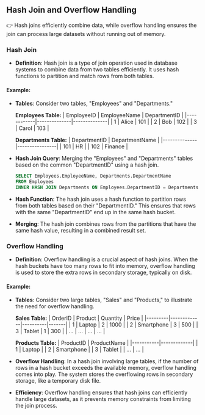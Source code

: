 ## Hash Join and Overflow Handling

👉 Hash joins efficiently combine data, while overflow handling ensures the join can process large datasets without running out of memory.

### Hash Join

- **Definition**: Hash join is a type of join operation used in database systems to combine data from two tables efficiently. It uses hash functions to partition and match rows from both tables.

#### Example:

- **Tables**: Consider two tables, "Employees" and "Departments."

  **Employees Table:**
  | EmployeeID | EmployeeName | DepartmentID |
  |------------|--------------|--------------|
  | 1          | Alice        | 101          |
  | 2          | Bob          | 102          |
  | 3          | Carol        | 103          |

  **Departments Table:**
  | DepartmentID | DepartmentName |
  |--------------|----------------|
  | 101          | HR             |
  | 102          | Finance        |

- **Hash Join Query**: Merging the "Employees" and "Departments" tables based on the common "DepartmentID" using a hash join.

  ```sql
  SELECT Employees.EmployeeName, Departments.DepartmentName
  FROM Employees
  INNER HASH JOIN Departments ON Employees.DepartmentID = Departments.DepartmentID;
  ```

- **Hash Function**: The hash join uses a hash function to partition rows from both tables based on their "DepartmentID." This ensures that rows with the same "DepartmentID" end up in the same hash bucket.

- **Merging**: The hash join combines rows from the partitions that have the same hash value, resulting in a combined result set.

### Overflow Handling

- **Definition**: Overflow handling is a crucial aspect of hash joins. When the hash buckets have too many rows to fit into memory, overflow handling is used to store the extra rows in secondary storage, typically on disk.

#### Example:

- **Tables**: Consider two large tables, "Sales" and "Products," to illustrate the need for overflow handling.

  **Sales Table:**
  | OrderID | Product     | Quantity | Price |
  |---------|-------------|----------|-------|
  | 1       | Laptop      | 2        | 1000  |
  | 2       | Smartphone  | 3        | 500   |
  | 3       | Tablet      | 1        | 300   |
  | ...     | ...         | ...      | ...   |

  **Products Table:**
  | ProductID | ProductName |
  |-----------|-------------|
  | 1         | Laptop      |
  | 2         | Smartphone  |
  | 3         | Tablet      |
  | ...       | ...         |

- **Overflow Handling**: In a hash join involving large tables, if the number of rows in a hash bucket exceeds the available memory, overflow handling comes into play. The system stores the overflowing rows in secondary storage, like a temporary disk file.

- **Efficiency**: Overflow handling ensures that hash joins can efficiently handle large datasets, as it prevents memory constraints from limiting the join process.

